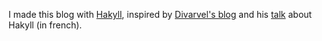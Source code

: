 I made this blog with [Hakyll](http://jaspervdj.be/hakyll/), inspired by [Divarvel's blog](https://github.com/divarvel/blog/) and his [talk](http://blog.clement.delafargue.name/posts/2013-04-17-static-sites-and-hakyll-talk.html) about Hakyll (in french).
